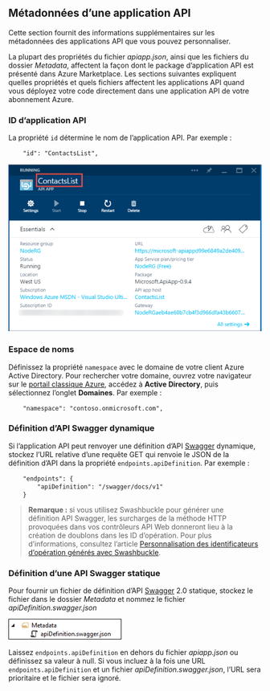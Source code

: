 ## Métadonnées d’une application API

Cette section fournit des informations supplémentaires sur les métadonnées des applications API que vous pouvez personnaliser.

La plupart des propriétés du fichier *apiapp.json*, ainsi que les fichiers du dossier *Metadata*, affectent la façon dont le package d’application API est présenté dans Azure Marketplace. Les sections suivantes expliquent quelles propriétés et quels fichiers affectent les applications API quand vous déployez votre code directement dans une application API de votre abonnement Azure.

### ID d’application API 

La propriété `id` détermine le nom de l’application API. Par exemple :

		"id": "ContactsList",

![](./media/app-service-api-direct-deploy-metadata/apiappname.png)

### Espace de noms

Définissez la propriété `namespace` avec le domaine de votre client Azure Active Directory. Pour rechercher votre domaine, ouvrez votre navigateur sur le [portail classique Azure](https://manage.windowsazure.com/), accédez à **Active Directory**, puis sélectionnez l’onglet **Domaines**. Par exemple :

		"namespace": "contoso.onmicrosoft.com",

### Définition d’API Swagger dynamique

Si l’application API peut renvoyer une définition d’API [Swagger](http://swagger.io/) dynamique, stockez l’URL relative d’une requête GET qui renvoie le JSON de la définition d’API dans la propriété `endpoints.apiDefinition`. Par exemple :

		"endpoints": {
		    "apiDefinition": "/swagger/docs/v1"
		}

> **Remarque :** si vous utilisez Swashbuckle pour générer une définition API Swagger, les surcharges de la méthode HTTP provoquées dans vos contrôleurs API Web donneront lieu à la création de doublons dans les ID d’opération. Pour plus d’informations, consultez l’article [Personnalisation des identificateurs d’opération générés avec Swashbuckle](../article/app-service-api/app-service-api-dotnet-swashbuckle-customize.md).
  
### Définition d’une API Swagger statique

Pour fournir un fichier de définition d’API [Swagger](http://swagger.io/) 2.0 statique, stockez le fichier dans le dossier *Metadata* et nommez le fichier *apiDefinition.swagger.json*

![](./media/app-service-api-direct-deploy-metadata/apidefinmetadata.png)

Laissez `endpoints.apiDefinition` en dehors du fichier *apiapp.json* ou définissez sa valeur à null. Si vous incluez à la fois une URL `endpoints.apiDefinition` et un fichier *apiDefinition.swagger.json*, l’URL sera prioritaire et le fichier sera ignoré.

<!---HONumber=58_postMigration-->